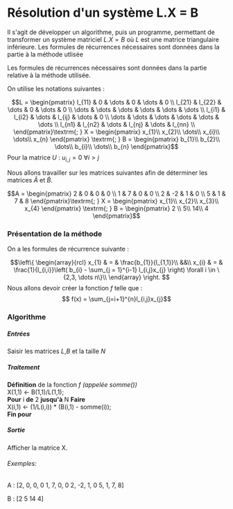 # Résolution d'un système L.X = B
Il s'agit de développer un algorithme, puis un programme, permettant de transformer un système matriciel $L.X=B$ où $L$ est une matrice triangulaire inférieure.
Les formules de récurrences nécessaires sont données dans la partie à la méthode utlisée
<!-- \newline-->
Les formules de récurrences nécessaires sont données dans la partie relative à la méthode utilisée.
<!-- \newline-->
On utilise les notations suivantes :

$$L = \begin{pmatrix}
l_{11} & 0 & \dots & 0 & \dots & 0  \\
l_{21} & l_{22} & \dots & 0 & \dots & 0  \\
\dots & \dots & \dots & \dots & \dots & \dots  \\
l_{i1} & l_{i2} & \dots & l_{ij} & \dots & 0  \\
\dots & \dots & \dots & \dots & \dots & \dots  \\
l_{n1} & l_{n2} & \dots & l_{nj} & \dots & l_{nn}  \\
\end{pmatrix}\textrm{; } X = \begin{pmatrix}
x_{1}\\
x_{2}\\
\dots\\
x_{i}\\
\dots\\
x_{n}
\end{pmatrix} \textrm{; } B = \begin{pmatrix}
b_{1}\\
b_{2}\\
\dots\\
b_{i}\\
\dots\\
b_{n}
\end{pmatrix}$$
Pour la matrice $U$ : $u_{i,j} = 0$ $\forall i > j$

Nous allons travailler sur les matrices suivantes afin de déterminer les matrices $\tilde{A}$ et $\tilde{B}$.

$$A = \begin{pmatrix}
2 & 0 & 0 & 0 \\
1 & 7 & 0 & 0 \\
2 & -2 & 1 & 0 \\
5 & 1 & 7 & 8
\end{pmatrix}\textrm{; } X = \begin{pmatrix}
x_{1}\\
x_{2}\\
x_{3}\\
x_{4}
\end{pmatrix} \textrm{; } B = \begin{pmatrix}
2 \\
5\\
14\\
4
\end{pmatrix}$$

### Présentation de la méthode

On a les formules de récurrence suivante :

$$\left\{
  \begin{array}{rcl}
    x_{1} & = & \frac{b_{1}}{l_{1,1}}\\
&&\\
    x_{i} & = & \frac{1}{l_{i,i}}\left( b_{i} - \sum_{j = 1}^{i-1} l_{i,j}x_{j} \right) \forall i \in \{2,3, \dots n\}\\
  \end{array}
\right.
$$
Nous allons devoir créer la fonction $f$ telle que :
$$ f(x) = \sum_{j=i+1}^{n}l_{i,j}x_{j}$$

### Algorithme

##### Entrées
Saisir les matrices $L$,$B$ et la taille $N$
##### Traitement
**Définition** de la fonction $f$ *(appelée somme())*
<br>
X(1,1) ← B(1,1)/L(1,1);
<br>
**Pour** i **de** 2 **jusqu'à** N **Faire**
<br>
X(i,1) ← (1/L(i,i)) * (B(i,1) - somme(i));
<br>
**Fin pour**
##### Sortie
Afficher la matrice X.


###### Exemples:
A :
[2, 0, 0, 0
 1, 7, 0, 0
 2, -2, 1, 0
 5, 1, 7, 8]

B :
[2
5
14
4]
